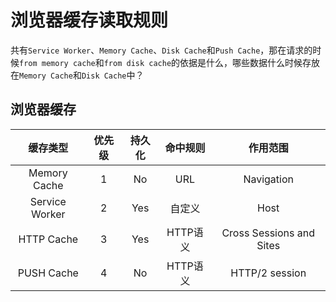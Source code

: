 # 浏览器缓存读取规则

共有`Service Worker`、`Memory Cache`、`Disk Cache`和`Push Cache`，那在请求的时候`from memory cache`和`from disk cache`的依据是什么，哪些数据什么时候存放在`Memory Cache`和`Disk Cache`中？

## 浏览器缓存
| 缓存类型        | 优先级 | 持久化 | 命中规则 | 作用范围 |
| :-------------:  | :-----: | :----: | :----: |:----: |
| Memory Cache   | 1 | No | URL | Navigation |
| Service Worker | 2 | Yes | 自定义 | Host |
| HTTP Cache | 3 | Yes | HTTP语义 | Cross Sessions and Sites |
| PUSH Cache | 4 | No | HTTP语义 | HTTP/2 session |
